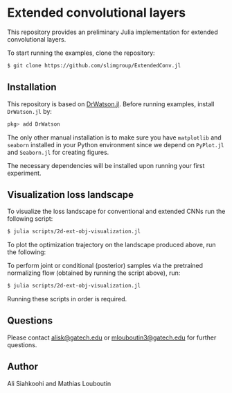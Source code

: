 # Extended convolutional layers

This repository provides an preliminary Julia implementation for extended convolutional layers.

To start running the examples, clone the repository:

```bash
$ git clone https://github.com/slimgroup/ExtendedConv.jl
```

## Installation

This repository is based on [DrWatson.jl](https://github.com/JuliaDynamics/DrWatson.jl). Before running examples, install `DrWatson.jl` by:

```julia
pkg> add DrWatson
```

The only other manual installation is to make sure you have `matplotlib` and `seaborn` installed in your Python environment since we depend on `PyPlot.jl` and `Seaborn.jl` for creating figures.

The necessary dependencies will be installed upon running your first experiment.

## Visualization loss landscape

To visualize the loss landscape for conventional and extended CNNs run the following script:

```bash
$ julia scripts/2d-ext-obj-visualization.jl
```

To plot the optimization trajectory on the landscape produced above, run the following:

To perform joint or conditional (posterior) samples via the pretrained normalizing flow (obtained by running the script above), run:

```bash
$ julia scripts/2d-ext-obj-visualization.jl
```

Running these scripts in order is required.

## Questions

Please contact alisk@gatech.edu or mlouboutin3@gatech.edu for further questions.


## Author

Ali Siahkoohi and Mathias Louboutin
